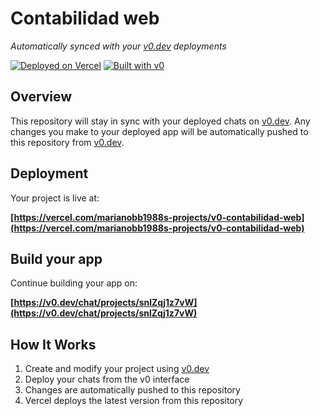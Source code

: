 # Contabilidad web

*Automatically synced with your [v0.dev](https://v0.dev) deployments*

[![Deployed on Vercel](https://img.shields.io/badge/Deployed%20on-Vercel-black?style=for-the-badge&logo=vercel)](https://vercel.com/marianobb1988s-projects/v0-contabilidad-web)
[![Built with v0](https://img.shields.io/badge/Built%20with-v0.dev-black?style=for-the-badge)](https://v0.dev/chat/projects/snlZqj1z7vW)

## Overview

This repository will stay in sync with your deployed chats on [v0.dev](https://v0.dev).
Any changes you make to your deployed app will be automatically pushed to this repository from [v0.dev](https://v0.dev).

## Deployment

Your project is live at:

**[https://vercel.com/marianobb1988s-projects/v0-contabilidad-web](https://vercel.com/marianobb1988s-projects/v0-contabilidad-web)**

## Build your app

Continue building your app on:

**[https://v0.dev/chat/projects/snlZqj1z7vW](https://v0.dev/chat/projects/snlZqj1z7vW)**

## How It Works

1. Create and modify your project using [v0.dev](https://v0.dev)
2. Deploy your chats from the v0 interface
3. Changes are automatically pushed to this repository
4. Vercel deploys the latest version from this repository